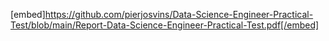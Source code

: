 [embed]https://github.com/pierjosvins/Data-Science-Engineer-Practical-Test/blob/main/Report-Data-Science-Engineer-Practical-Test.pdf[/embed]
